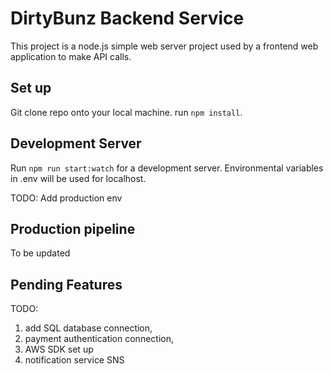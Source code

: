 # DirtyBunz Backend Service 

This project is a node.js simple web server project used by a frontend web application to make API calls.

## Set up
Git clone repo onto your local machine. run `npm install`.

## Development Server 

Run `npm run start:watch` for a development server. Environmental variables in .env will be used for localhost. 

TODO: Add production env

## Production pipeline 

To be updated

## Pending Features

TODO: 
1. add SQL database connection, 
2. payment authentication connection, 
3. AWS SDK set up
4. notification service SNS

